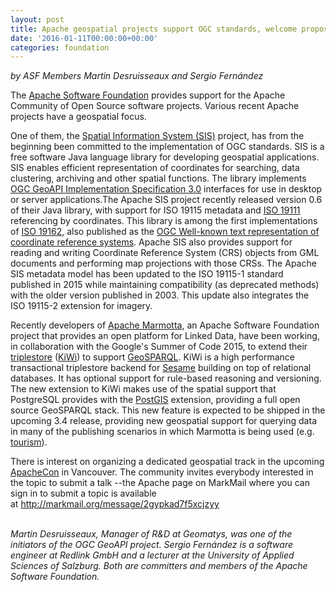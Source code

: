 ```yaml
---
layout: post
title: Apache geospatial projects support OGC standards, welcome proposals for ApacheCon
date: '2016-01-11T00:00:00+00:00'
categories: foundation
---
```

<p><i>by ASF Members Martin Desruisseaux and Sergio Fernández</i></p> 
  <p>The <a href="http://www.apache.org">Apache Software Foundation</a> provides support for the Apache Community of Open Source software projects. Various recent Apache projects have a geospatial focus.</p> 
  <p>One of them, the <a href="http://sis.apache.org/">Spatial Information System (SIS)</a> project, has from the beginning been committed to the implementation of OGC standards. SIS is a free software Java language library for developing geospatial applications. SIS enables efficient representation of coordinates for searching, data clustering, archiving and other spatial functions. The library implements <a href="http://www.opengeospatial.org/standards/geoapi">OGC GeoAPI Implementation Specification 3.0</a> interfaces for use in desktop or server applications.The Apache SIS project recently released version 0.6 of their Java library, with support for ISO 19115 metadata and <a href="http://www.iso.org/iso/iso_catalogue/catalogue_tc/catalogue_detail.htm?csnumber=44075">ISO 19111</a> referencing by coordinates. This library is among the first implementations of <a href="http://www.iso.org/iso/home/store/catalogue_tc/catalogue_detail.htm?csnumber=63094">ISO 19162</a>, also published as the <a href="http://www.opengeospatial.org/standards/wkt-crs">OGC Well-known text representation of coordinate reference systems</a>. Apache SIS also provides support for reading and writing Coordinate Reference System (CRS) objects from GML documents and performing map projections with those CRSs. The Apache SIS metadata model has been updated to the ISO 19115-1 standard published in 2015 while maintaining compatibility (as deprecated methods) with the older version published in 2003. This update also integrates the ISO 19115-2 extension for imagery.</p> 
  <p>Recently developers of <a href="http://marmotta.apache.org/">Apache Marmotta</a>, an Apache Software Foundation project that provides an open platform for Linked Data, have been working, in collaboration with the Google's Summer of Code 2015, to extend their <a href="https://en.wikipedia.org/wiki/Triplestore">triplestore</a> (<a href="http://marmotta.incubator.apache.org/kiwi/introduction.html">KiWi</a>) to support <a href="http://www.opengeospatial.org/standards/geosparql">GeoSPARQL</a>. KiWi is a high performance transactional triplestore backend for <a href="http://rdf4j.org/">Sesame</a> building on top of relational databases. It has optional support for rule-based reasoning and versioning. The new extension to KiWi makes use of the spatial support that PostgreSQL provides with the <a href="http://postgis.net/">PostGIS</a> extension, providing a full open source GeoSPARQL stack. This new feature is expected to be shipped in the upcoming 3.4 release, providing new geospatial support for querying data in many of the publishing scenarios in which Marmotta is being used (e.g. <a href="http://tourpack.sti2.at/">tourism</a>).</p> 
  <p> </p> 
  <p> </p> 
  <div> 
    <p>There is interest on organizing a dedicated geospatial track in the upcoming <a href="http://apachecon.com/">ApacheCon</a> in Vancouver. The community invites everybody interested in the topic to submit a talk --the Apache page on MarkMail where you can sign in to submit a topic is available at&nbsp;<a href="http://markmail.org/message/2gypkad7f5xcjzyy">http://markmail.org/message/2gypkad7f5xcjzyy</a></p> 
  </div> 
  <div><i><br />Martin Desruisseaux, Manager of R&amp;D at Geomatys, was one of the initiators of the OGC GeoAPI project. Sergio Fernández is a software engineer at Redlink GmbH and a lecturer at the University of Applied Sciences of Salzburg. Both are committers and members of the Apache Software Foundation.</i></div>
